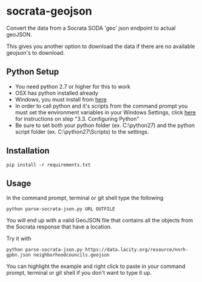socrata-geojson
===============

Convert the data from a Socrata SODA 'geo' json endpoint to actual geoJSON.

This gives you another option to download the data if there are no available geojson's to download.

## Python Setup
- You need python 2.7 or higher for this to work
- OSX has python installed already
- Windows, you must install from [here](https://www.python.org/downloads/)
 - In order to call python and it's scripts from the command prompt you must set the environment variables in your Windows Settings, click [here](https://docs.python.org/2/using/windows.html) for instructions on step "3.3. Configuring Python"
 - Be sure to set both your python folder (ex. C:\python27) and the python script folder (ex. C:\python27\Scripts) to the settings.

## Installation

    pip install -r requirements.txt

## Usage
In the command prompt, terminal or git shell type the following

    python parse-socrata-json.py URL OUTFILE

You will end up with a valid GeoJSON file that contains all the objects from the Socrata response that have a location.

Try it with

    python parse-socrata-json.py https://data.lacity.org/resource/nnrh-gpbn.json neighborhoodcouncils.geojson

You can highlight the example and right click to paste in your command prompt, terminal or git shell if you don't want to type it up.
